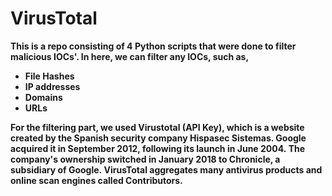 # VirusTotal
<b>This is a repo consisting of 4 Python scripts that were done to filter malicious IOCs'. In here, we can filter any IOCs, such as,<b>

<ul>
<li>File Hashes</li>
<li>
  IP addresses
</li>
<li>
  Domains
</li>
<li>
  URLs
</li>
</ul>

For the filtering part, we used Virustotal (API Key), which is a website created by the Spanish security company Hispasec Sistemas. Google acquired it in September 2012, following its launch in June 2004. The company's ownership switched in January 2018 to Chronicle, a subsidiary of Google. VirusTotal aggregates many antivirus products and online scan engines called Contributors.

